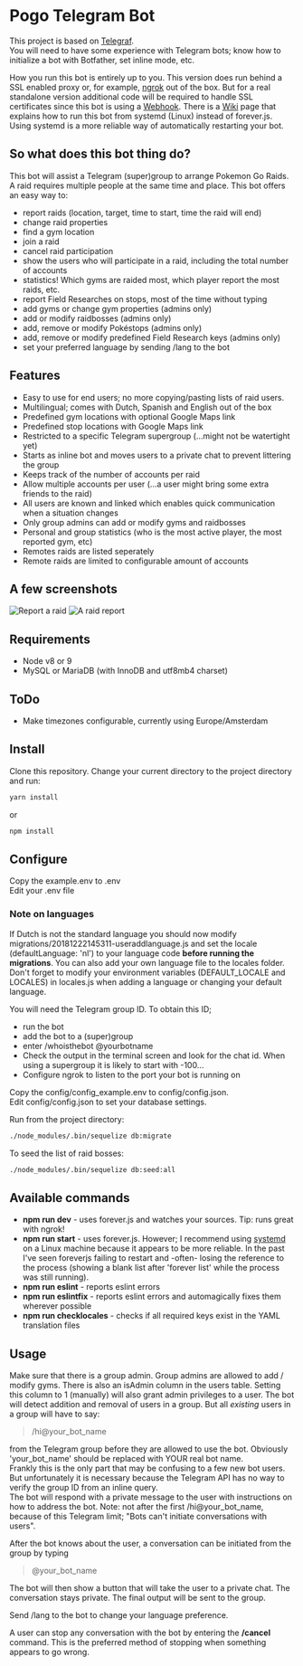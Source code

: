 # Pogo Telegram Bot

This project is based on [Telegraf](https://telegraf.js.org/).  
You will need to have some experience with Telegram bots; know how to initialize a bot with Botfather, set inline mode, etc.  

How you run this bot is entirely up to you. This version does run behind a SSL enabled proxy or, for example, [ngrok](https://ngrok.com) out of the box. But for a real standalone version additional code will be required to handle SSL certificates since this bot is using a [Webhook](https://core.telegram.org/bots/api#getting-updates).
There is a [Wiki](https://github.com/robverhoef/PoGoTelegramBot/wiki) page that explains how to run this bot from systemd (Linux) instead of forever.js. Using systemd is a more reliable way of automatically restarting your bot.

## So what does this bot thing do?
This bot will assist a Telegram (super)group to arrange Pokemon Go Raids. A raid requires multiple people at the same time and place. This bot offers an easy way to:

* report raids (location, target, time to start, time the raid will end)
* change raid properties
* find a gym location
* join a raid
* cancel raid participation
* show the users who will participate in a raid, including the total number of accounts 
* statistics! Which gyms are raided most, which player report the most raids, etc.
* report Field Researches on stops, most of the time without typing
* add gyms or change gym properties (admins only)
* add or modify raidbosses (admins only)
* add, remove or modify Pokéstops (admins only)
* add, remove or modify predefined Field Research keys (admins only)
* set your preferred language by sending /lang to the bot

## Features

* Easy to use for end users; no more copying/pasting lists of raid users.
* Multilingual; comes with Dutch, Spanish and English out of the box
* Predefined gym locations with optional Google Maps link
* Predefined stop locations with Google Maps link
* Restricted to a specific Telegram supergroup (…might not be watertight yet)
* Starts as inline bot and moves users to a private chat to prevent littering the group 
* Keeps track of the number of accounts per raid
* Allow multiple accounts per user (…a user might bring some extra friends to the raid)
* All users are known and linked which enables quick communication when a situation changes
* Only group admins can add or modify gyms and raidbosses
* Personal and group statistics (who is the most active player, the most reported gym, etc)
* Remotes raids are listed seperately
* Remote raids are limited to configurable amount of accounts

## A few screenshots
![Report a raid](https://raw.githubusercontent.com/RobVerhoef/PoGoTelegramBot/master/bot_reportraid.png)
![A raid report](https://raw.githubusercontent.com/RobVerhoef/PoGoTelegramBot/master/bot_raid_report.png)

## Requirements

* Node v8 or 9
* MySQL or MariaDB (with InnoDB and utf8mb4 charset)

## ToDo

* Make timezones configurable, currently using Europe/Amsterdam

## Install

Clone this repository. Change your current directory to the project directory and run: 
```sh 
yarn install
``` 
or 
```sh 
npm install
```

## Configure

Copy the example.env to .env  
Edit your .env file  

### Note on languages
If Dutch is not the standard language you should now modify migrations/20181222145311-useraddlanguage.js and set the locale (defaultLanguage: 'nl') to your language code **before running the migrations**.
You can also add your own language file to the locales folder. 
Don't forget to modify your environment variables (DEFAULT_LOCALE and LOCALES) in locales.js when adding a language or changing your default language.

You will need the Telegram group ID. To obtain this ID; 

* run the bot
* add the bot to a (super)group
* enter /whoisthebot @yourbotname
* Check the output in the terminal screen and look for the chat id. When using a supergroup it is likely to start with -100…
* Configure ngrok to listen to the port your bot is running on

Copy the config/config_example.env to config/config.json.  
Edit config/config.json to set your database settings.

Run from the project directory: 
```sh
./node_modules/.bin/sequelize db:migrate
```
To seed the list of raid bosses: 
```sh
./node_modules/.bin/sequelize db:seed:all
```
## Available commands

* **npm run dev** - uses forever.js and watches your sources. Tip: runs great with ngrok!
* **npm run start** - uses forever.js. However; I recommend using [systemd](https://www.axllent.org/docs/view/nodejs-service-with-systemd/) on a Linux machine because it appears to be more reliable. In the past I've seen foreverjs failing to restart and -often-
 losing the reference to the process (showing a blank list after 'forever list' while the process was still running).
* **npm run eslint**  - reports eslint errors
* **npm run eslintfix** - reports eslint errors and automagically fixes them wherever possible
* **npm run checklocales** - checks if all required keys exist in the YAML translation files
## Usage

Make sure that there is a group admin. Group admins are allowed to add / modify gyms. 
There is also an isAdmin column in the users table. Setting this column to 1 (manually) will also grant admin privileges to a user. 
The bot will detect addition and removal of users in a group. But all *existing* users in a group will have to say:	  
>/hi@your_bot_name  

from the Telegram group before they are allowed to use the bot. Obviously 'your_bot_name' should be replaced with YOUR real bot name.  
Frankly this is the only part that may be confusing to a few new bot users. But unfortunately it is necessary because the Telegram API has no way to verify the group ID from an inline query.  
The bot will respond with a private message to the user with instructions on how to address the bot. Note: not after the first /hi@your_bot_name, because of this Telegram limit; "Bots can't initiate conversations with users".

After the bot knows about the user, a conversation can be initiated from the group by typing
> @your_bot_name

The bot will then show a button that will take the user to a private chat.
The conversation stays private. The final output will be sent to the group.

Send /lang to the bot to change your language preference.

A user can stop any conversation with the bot by entering the **/cancel** command. This is the preferred method of stopping when something appears to go wrong.

